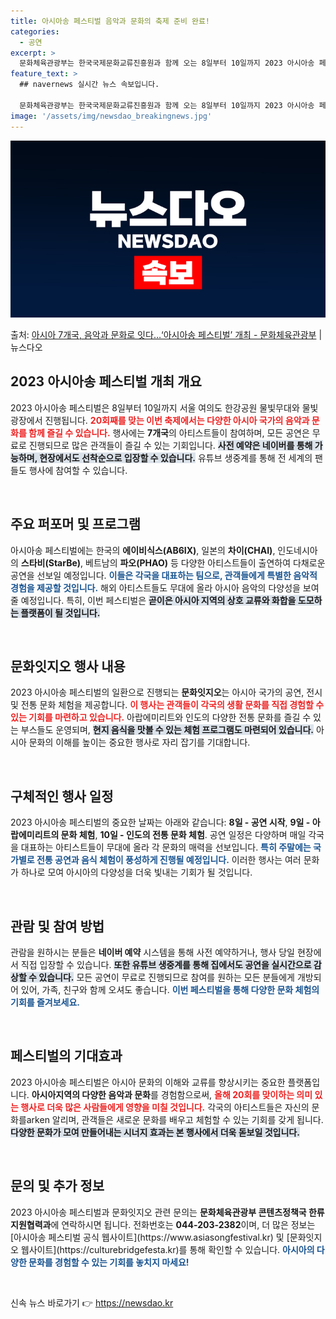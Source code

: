 ```yaml
---
title: 아시아송 페스티벌 음악과 문화의 축제 준비 완료!
categories:
  - 공연
excerpt: >
  문화체육관광부는 한국국제문화교류진흥원과 함께 오는 8일부터 10일까지 2023 아시아송 페스티벌과 문화잇지오…
feature_text: >
  ## navernews 실시간 뉴스 속보입니다.

  문화체육관광부는 한국국제문화교류진흥원과 함께 오는 8일부터 10일까지 2023 아시아송 페스티벌과 문화잇지오…
image: '/assets/img/newsdao_breakingnews.jpg'
---
```


![뉴스다오 속보](/assets/img/newsdao_breakingnews.jpg)

<p>출처: <a href="https://newsdao.kr/1857" rel="dofollow">아시아 7개국, 음악과 문화로 잇다…‘아시아송 페스티벌’ 개최 - 문화체육관광부</a> | 뉴스다오</p>

<h2 data-ke-size="size26">2023 아시아송 페스티벌 개최 개요</h2>

<p data-ke-size="size16">2023 아시아송 페스티벌은 8일부터 10일까지 서울 여의도 한강공원 물빛무대와 물빛광장에서 진행됩니다. <b><span style="color: #ee2323;">20회째를 맞는 이번 축제에서는 다양한 아시아 국가의 음악과 문화를 함께 즐길 수 있습니다.</span></b> 행사에는 <b>7개국</b>의 아티스트들이 참여하며, 모든 공연은 무료로 진행되므로 많은 관객들이 즐길 수 있는 기회입니다. <b><span style="background-color: #21538527;">사전 예약은 네이버를 통해 가능하며, 현장에서도 선착순으로 입장할 수 있습니다.</span></b> 유튜브 생중계를 통해 전 세계의 팬들도 행사에 참여할 수 있습니다.</p>

<p data-ke-size="size16">&nbsp;</p>

<h2 data-ke-size="size26">주요 퍼포머 및 프로그램</h2>

<p data-ke-size="size16">아시아송 페스티벌에는 한국의 <b>에이비식스(AB6IX)</b>, 일본의 <b>차이(CHAI)</b>, 인도네시아의 <b>스타비(StarBe)</b>, 베트남의 <b>파오(PHAO)</b> 등 다양한 아티스트들이 출연하여 다채로운 공연을 선보일 예정입니다. <b><span style="color: #1a5490;">이들은 각국을 대표하는 팀으로, 관객들에게 특별한 음악적 경험을 제공할 것입니다.</span></b> 해외 아티스트들도 무대에 올라 아시아 음악의 다양성을 보여줄 예정입니다. 특히, 이번 페스티벌은 <b><span style="background-color: #21538527;">곧이은 아시아 지역의 상호 교류와 화합을 도모하는 플랫폼이 될 것입니다.</span></b></p>

<p data-ke-size="size16">&nbsp;</p>

<h2 data-ke-size="size26">문화잇지오 행사 내용</h2>

<p data-ke-size="size16">2023 아시아송 페스티벌의 일환으로 진행되는 <b>문화잇지오</b>는 아시아 국가의 공연, 전시 및 전통 문화 체험을 제공합니다. <b><span style="color: #ee2323;">이 행사는 관객들이 각국의 생활 문화를 직접 경험할 수 있는 기회를 마련하고 있습니다.</span></b> 아랍에미리트와 인도의 다양한 전통 문화를 즐길 수 있는 부스들도 운영되며, <b><span style="background-color: #21538527;">현지 음식을 맛볼 수 있는 체험 프로그램도 마련되어 있습니다.</span></b> 아시아 문화의 이해를 높이는 중요한 행사로 자리 잡기를 기대합니다.</p>

<p data-ke-size="size16">&nbsp;</p>

<h2 data-ke-size="size26">구체적인 행사 일정</h2>

<p data-ke-size="size16">2023 아시아송 페스티벌의 중요한 날짜는 아래와 같습니다: <b>8일 - 공연 시작</b>, <b>9일 - 아랍에미리트의 문화 체험</b>, <b>10일 - 인도의 전통 문화 체험</b>. 공연 일정은 다양하며 매일 각국을 대표하는 아티스트들이 무대에 올라 각 문화의 매력을 선보입니다. <b><span style="color: #1a5490;">특히 주말에는 국가별로 전통 공연과 음식 체험이 풍성하게 진행될 예정입니다.</span></b> 이러한 행사는 여러 문화가 하나로 모여 아시아의 다양성을 더욱 빛내는 기회가 될 것입니다.</p>

<p data-ke-size="size16">&nbsp;</p>

<h2 data-ke-size="size26">관람 및 참여 방법</h2>

<p data-ke-size="size16">관람을 원하시는 분들은 <b>네이버 예약</b> 시스템을 통해 사전 예약하거나, 행사 당일 현장에서 직접 입장할 수 있습니다. <b><span style="background-color: #21538527;">또한 유튜브 생중계를 통해 집에서도 공연을 실시간으로 감상할 수 있습니다.</span></b> 모든 공연이 무료로 진행되므로 참여를 원하는 모든 분들에게 개방되어 있어, 가족, 친구와 함께 오셔도 좋습니다. <b><span style="color: #1a5490;">이번 페스티벌을 통해 다양한 문화 체험의 기회를 즐겨보세요.</span></b></p>

<p data-ke-size="size16">&nbsp;</p>

<h2 data-ke-size="size26">페스티벌의 기대효과</h2>

<p data-ke-size="size16">2023 아시아송 페스티벌은 아시아 문화의 이해와 교류를 향상시키는 중요한 플랫폼입니다. <b>아시아지역의 다양한 음악과 문화</b>를 경험함으로써, <b><span style="color: #ee2323;">올해 20회를 맞이하는 의미 있는 행사로 더욱 많은 사람들에게 영향을 미칠 것입니다.</span></b> 각국의 아티스트들은 자신의 문화를arken 알리며, 관객들은 새로운 문화를 배우고 체험할 수 있는 기회를 갖게 됩니다. <b><span style="background-color: #21538527;">다양한 문화가 모여 만들어내는 시너지 효과는 본 행사에서 더욱 돋보일 것입니다.</span></b></p>

<p data-ke-size="size16">&nbsp;</p>

<h2 data-ke-size="size26">문의 및 추가 정보</h2>

<p data-ke-size="size16">2023 아시아송 페스티벌과 문화잇지오 관련 문의는 <b>문화체육관광부 콘텐츠정책국 한류지원협력과</b>에 연락하시면 됩니다. 전화번호는 <b>044-203-2382</b>이며, 더 많은 정보는 [아시아송 페스티벌 공식 웹사이트](https://www.asiasongfestival.kr) 및 [문화잇지오 웹사이트](https://culturebridgefesta.kr)를 통해 확인할 수 있습니다. <b><span style="color: #1a5490;">아시아의 다양한 문화를 경험할 수 있는 기회를 놓치지 마세요!</span></b></p>

<p data-ke-size="size16">&nbsp;</p> 

신속 뉴스 바로가기 👉 <a href="https://newsdao.kr" rel="dofollow">https://newsdao.kr</a>


